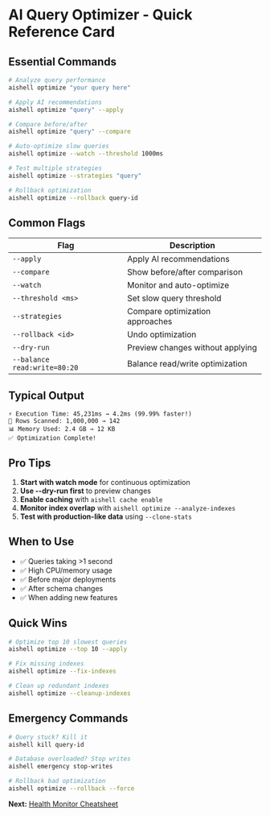 # AI Query Optimizer - Quick Reference Card

## Essential Commands

```bash
# Analyze query performance
aishell optimize "your query here"

# Apply AI recommendations
aishell optimize "query" --apply

# Compare before/after
aishell optimize "query" --compare

# Auto-optimize slow queries
aishell optimize --watch --threshold 1000ms

# Test multiple strategies
aishell optimize --strategies "query"

# Rollback optimization
aishell optimize --rollback query-id
```

## Common Flags

| Flag | Description |
|------|-------------|
| `--apply` | Apply AI recommendations |
| `--compare` | Show before/after comparison |
| `--watch` | Monitor and auto-optimize |
| `--threshold <ms>` | Set slow query threshold |
| `--strategies` | Compare optimization approaches |
| `--rollback <id>` | Undo optimization |
| `--dry-run` | Preview changes without applying |
| `--balance read:write=80:20` | Balance read/write optimization |

## Typical Output

```
⚡ Execution Time: 45,231ms → 4.2ms (99.99% faster!)
💾 Rows Scanned: 1,000,000 → 142
📊 Memory Used: 2.4 GB → 12 KB
✅ Optimization Complete!
```

## Pro Tips

1. **Start with watch mode** for continuous optimization
2. **Use --dry-run first** to preview changes
3. **Enable caching** with `aishell cache enable`
4. **Monitor index overlap** with `aishell optimize --analyze-indexes`
5. **Test with production-like data** using `--clone-stats`

## When to Use

- ✅ Queries taking >1 second
- ✅ High CPU/memory usage
- ✅ Before major deployments
- ✅ After schema changes
- ✅ When adding new features

## Quick Wins

```bash
# Optimize top 10 slowest queries
aishell optimize --top 10 --apply

# Fix missing indexes
aishell optimize --fix-indexes

# Clean up redundant indexes
aishell optimize --cleanup-indexes
```

## Emergency Commands

```bash
# Query stuck? Kill it
aishell kill query-id

# Database overloaded? Stop writes
aishell emergency stop-writes

# Rollback bad optimization
aishell optimize --rollback --force
```

**Next:** [Health Monitor Cheatsheet](./02-health-cheatsheet.md)
